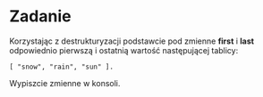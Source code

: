 # Zadanie

Korzystając z destrukturyzacji podstawcie pod zmienne **first** i **last** odpowiednio pierwszą i ostatnią wartość następującej tablicy: 
```
[ "snow", "rain", "sun" ].
```

Wypiszcie zmienne w konsoli.

